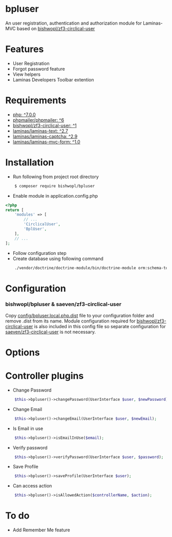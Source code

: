 # bpluser
An user registration, authentication and authorization module for Laminas-MVC based on [bishwopl/zf3-circlical-user](https://github.com/bishwopl/zf3-circlical-user/)

# Features
* User Registration
* Forgot password feature
* View helpers
* Laminas Developers Toolbar extention

# Requirements
* [php: ^7.0.0](https://secure.php.net/)
* [phpmailer/phpmailer: ^6](https://github.com/PHPMailer/PHPMailer)
* [bishwopl/zf3-circlical-user: ^1](https://github.com/Saeven/zf3-circlical-user/)
* [laminas/laminas-text: ^2.7](https://github.com/Saeven/laminas/laminas-text/)
* [laminas/laminas-captcha: ^2.9](https://github.com/Saeven/laminas/laminas-text/)
* [laminas/laminas-mvc-form: ^1.0](https://github.com/Saeven/laminas/laminas-mvc-form/)
    
# Installation
* Run following from project root directory 
```bash
    $ composer require bishwopl/bpluser
```
* Enable module in application.config.php
```php
<?php
return [
    'modules' => [
        // ...
        'CirclicalUser',
        'BplUser',
    ],
    // ...
];
```
* Follow configuration step
* Create database using following command 
```bash
    ./vendor/doctrine/doctrine-module/bin/doctrine-module orm:schema-tool:create
```
# Configuration

### bishwopl/bpluser & saeven/zf3-circlical-user
Copy [config/bpluser.local.php.dist](https://github.com/bishwopl/bpluser/blob/master/config/bpluser.local.php.dist) file to your configuration folder and remove .dist from its name. Module configuration required for [bishwopl/zf3-circlical-user](https://github.com/bishwopl/zf3-circlical-user/) is also included in this config file so separate configuration for [saeven/zf3-circlical-user](https://github.com/bishwopl/zf3-circlical-user/) is not necessary.

# Options

# Controller plugins
* Change Password
```php
    $this->bpluser()->changePassword(UserInterface $user, $newPassword);
```
* Change Email
```php
    $this->bpluser()->changeEmail(UserInterface $user, $newEmail);
```
* Is Email in use
```php
    $this->bpluser()->isEmailInUse($email);
```
* Verify password
```php
    $this->bpluser()->verifyPassword(UserInterface $user, $password);
```
* Save Profile
```php
    $this->bpluser()->saveProfile(UserInterface $user);
```
* Can access action
```php
    $this->bpluser()->isAllowedAction($controllerName, $action);
```
# To do 
* Add Remember Me feature
